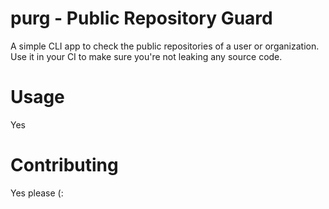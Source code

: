 # purg - Public Repository Guard
A simple CLI app to check the public repositories of a user or organization.
Use it in your CI to make sure you're not leaking any source code.

# Usage
Yes

# Contributing
Yes please (:
